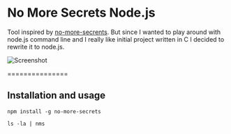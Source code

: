 No More Secrets Node.js
===============

Tool inspired by [no-more-secrents](https://github.com/bartobri/no-more-secrets). 
But since I wanted to play around with node.js command line and I really like initial project written in C I decided to rewrite it to node.js.

![Screenshot](https://github.com/ptkach/no-more-secrets-nodejs/blob/master/ScrCapt.gif)

===============

## Installation and usage





```
npm install -g no-more-secrets

ls -la | nms
```
